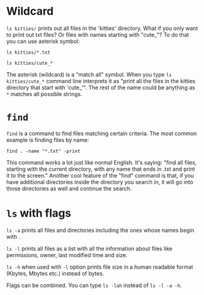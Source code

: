 # Wildcard

`ls kitties/` prints out all files in the 'kitties' directory. What if you only
want to print out txt files? Or files with names starting with "cute_"? To do
that you can use asterisk symbol:

`ls kitties/*.txt`

`ls kitties/cute_*`

The asterisk (wildcard) is a "match all" symbol. When you type `ls
kitties/cute_*` command line interprets it as "print all the files in the
kitties directory that start with 'cute_'". The rest of the name could be
anything as `*` matches all possible strings.

# `find`

`find` is a command to find files matching certain criteria. The most common
example is finding files by name:

`find . -name "*.txt" -print`

This command works a lot just like normal English. It's saying: "find all files,
starting with the current directory, with any name that ends in .txt and print
it to the screen." Another cool feature of the "find" command is that, if you
have additional directories inside the directory you search in, it will go into
those directories as well and continue the search.

# `ls` with flags

`ls -a` prints all files and directories including the ones whose names begin
with `.`

`ls -l` prints all files as a list with all the information about files like
permissions, owner, last modified time and size.

`ls -h` when used with `-l` option prints file size in a human readable format
(Kbytes, Mbytes etc.) instead of bytes.

Flags can be combined. You can type `ls -lah` instead of `ls -l -a -h`.
